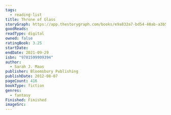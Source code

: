 ```yaml
---
tags:
  - reading-list
title: Throne of Glass
storyGraph: https://app.thestorygraph.com/books/e9a832a7-bd54-48ab-a3b5-220167aa7120
goodReads:
readType: digital
owned: false
ratingBook: 3.25
startDate:
endDate: 2021-09-29
isbn: "9781599909394"
author:
  - Sarah J. Maas
publisher: Bloomsbury Publishing
publishDate: 2012-08-07
pageCount: 416
bookType: fiction
genres:
  - fantasy
Finished: Finished
imageSrc:
---
```

